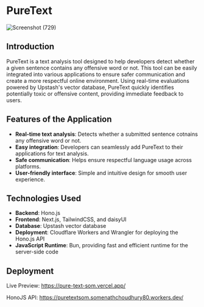 # PureText

![Screenshot (729)](https://github.com/user-attachments/assets/87db553d-57f1-4e9a-995e-cb756c8d9d11)

## Introduction

PureText is a text analysis tool designed to help developers detect whether a given sentence contains any offensive word or not. This tool can be easily integrated into various applications to ensure safer communication and create a more respectful online environment. Using real-time evaluations powered by Upstash's vector database, PureText quickly identifies potentially toxic or offensive content, providing immediate feedback to users.

## Features of the Application

- **Real-time text analysis**: Detects whether a submitted sentence cotnains any offensive word or not.
- **Easy integration**: Developers can seamlessly add PureText to their applications for text analysis.
- **Safe communication**: Helps ensure respectful language usage across platforms.
- **User-friendly interface**: Simple and intuitive design for smooth user experience.

## Technologies Used

- **Backend**: Hono.js
- **Frontend**: Next.js, TailwindCSS, and daisyUI
- **Database**: Upstash vector database
- **Deployment**: Cloudflare Workers and Wrangler for deploying the Hono.js API
- **JavaScript Runtime**: Bun, providing fast and efficient runtime for the server-side code

## Deployment

Live Preview: https://pure-text-som.vercel.app/

HonoJS API: https://puretextsom.somenathchoudhury80.workers.dev/
